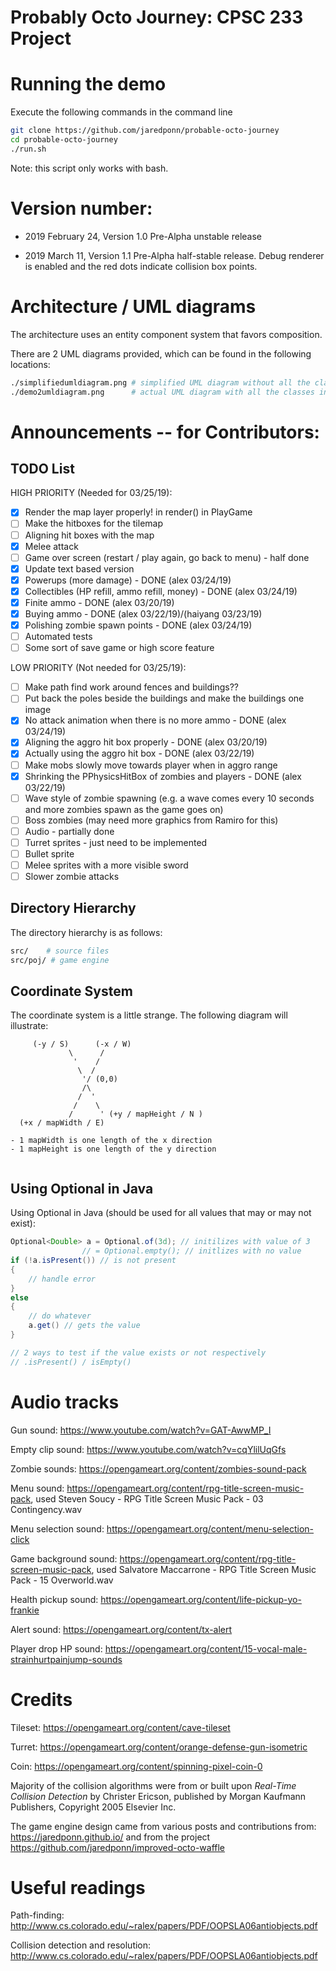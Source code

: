 # Probably Octo Journey: CPSC 233 Project


# Running the demo
Execute the following commands in the command line

```bash
git clone https://github.com/jaredponn/probable-octo-journey
cd probable-octo-journey
./run.sh 
```

Note: this script only works with bash.

# Version number:
- 2019 February 24, Version 1.0 Pre-Alpha unstable release

- 2019 March 11, Version 1.1 Pre-Alpha half-stable release. Debug renderer is enabled and the red dots indicate collision box points.


# Architecture / UML diagrams
The architecture uses an entity component system that favors composition.

There are 2 UML diagrams provided, which can be found in the following locations:
```bash
./simplifiedumldiagram.png # simplified UML diagram without all the classes
./demo2umldiagram.png      # actual UML diagram with all the classes in it
```

# Announcements -- for Contributors:

## TODO List
HIGH PRIORITY (Needed for 03/25/19):
- [x] Render the map layer properly! in render() in PlayGame
- [ ] Make the hitboxes for the tilemap
- [ ] Aligning hit boxes with the map
- [x] Melee attack
- [ ] Game over screen (restart / play again, go back to menu) - half done
- [x] Update text based version
- [x] Powerups (more damage) - DONE (alex 03/24/19)
- [x] Collectibles (HP refill, ammo refill, money) - DONE (alex 03/24/19)
- [x] Finite ammo - DONE (alex 03/20/19)
- [x] Buying ammo - DONE (alex 03/22/19)/(haiyang 03/23/19)
- [x] Polishing zombie spawn points - DONE (alex 03/24/19)
- [ ] Automated tests
- [ ] Some sort of save game or high score feature

LOW PRIORITY (Not needed for 03/25/19):
- [ ] Make path find work around fences and buildings??
- [ ] Put back the poles beside the buildings and make the buildings one image
- [x] No attack animation when there is no more ammo - DONE (alex 03/24/19)
- [x] Aligning the aggro hit box properly - DONE (alex 03/20/19) 
- [x] Actually using the aggro hit box - DONE (alex 03/22/19)
- [ ] Make mobs slowly move towards player when in aggro range 
- [x] Shrinking the PPhysicsHitBox of zombies and players - DONE (alex 03/22/19)
- [ ] Wave style of zombie spawning (e.g. a wave comes every 10 seconds and more zombies spawn as the game goes on)
- [ ] Boss zombies (may need more graphics from Ramiro for this)
- [ ] Audio - partially done
- [ ] Turret sprites - just need to be implemented
- [ ] Bullet sprite
- [ ] Melee sprites with a more visible sword
- [ ] Slower zombie attacks

## Directory Hierarchy
The directory hierarchy is as follows:
```bash
src/    # source files
src/poj/ # game engine
```

## Coordinate System
The coordinate system is a little strange. The following diagram will illustrate:
```
     (-y / S)      (-x / W)
             \      /
              '    /
               \  /
                '/ (0,0)
                /\
               /  '
              /    \
             /      ' (+y / mapHeight / N )
  (+x / mapWidth / E)

- 1 mapWidth is one length of the x direction
- 1 mapHeight is one length of the y direction


```

## Using Optional in Java
Using Optional in Java (should be used for all values that may or may not exist):
```Java
Optional<Double> a = Optional.of(3d); // initilizes with value of 3
                // = Optional.empty(); // initlizes with no value
if (!a.isPresent()) // is not present
{
	// handle error
}
else
{
	// do whatever
	a.get() // gets the value
}

// 2 ways to test if the value exists or not respectively
// .isPresent() / isEmpty()
```

# Audio tracks
Gun sound: https://www.youtube.com/watch?v=GAT-AwwMP_I

Empty clip sound: https://www.youtube.com/watch?v=cqYlilUqGfs

Zombie sounds: https://opengameart.org/content/zombies-sound-pack

Menu sound: https://opengameart.org/content/rpg-title-screen-music-pack, used Steven Soucy - RPG Title Screen Music Pack - 03 Contingency.wav 

Menu selection sound: https://opengameart.org/content/menu-selection-click

Game background sound: https://opengameart.org/content/rpg-title-screen-music-pack, used Salvatore Maccarrone - RPG Title Screen Music Pack - 15 Overworld.wav 

Health pickup sound: https://opengameart.org/content/life-pickup-yo-frankie

Alert sound: https://opengameart.org/content/tx-alert

Player drop HP sound: https://opengameart.org/content/15-vocal-male-strainhurtpainjump-sounds
# Credits
Tileset: https://opengameart.org/content/cave-tileset


Turret: https://opengameart.org/content/orange-defense-gun-isometric


Coin: https://opengameart.org/content/spinning-pixel-coin-0



Majority of the collision algorithms were from or built upon *Real-Time Collision Detection* by Christer Ericson, published by Morgan Kaufmann Publishers, Copyright 2005 Elsevier Inc.


The game engine design came from various posts and contributions from: https://jaredponn.github.io/ and from the project https://github.com/jaredponn/improved-octo-waffle


# Useful readings
Path-finding: http://www.cs.colorado.edu/~ralex/papers/PDF/OOPSLA06antiobjects.pdf


Collision detection and resolution: http://www.cs.colorado.edu/~ralex/papers/PDF/OOPSLA06antiobjects.pdf



